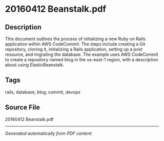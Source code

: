# 20160412 Beanstalk.pdf

## Description
This document outlines the process of initializing a new Ruby on Rails application within AWS CodeCommit. The steps include creating a Git repository, cloning it, initializing a Rails application, setting up a post resource, and migrating the database. The example uses AWS CodeCommit to create a repository named blog in the us-east-1 region, with a description about using ElasticBeanstalk.
## Tags
rails, database, blog, commit, devops

## Source File
20160412 Beanstalk.pdf

---
*Generated automatically from PDF content*
